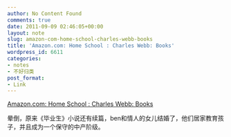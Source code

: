 ```yaml
---
author: No Content Found
comments: true
date: 2011-09-09 02:46:05+00:00
layout: note
slug: amazon-com-home-school-charles-webb-books
title: 'Amazon.com: Home School : Charles Webb: Books'
wordpress_id: 6611
categories:
- notes
- 不好归类
post_format:
- Link
---
```


[Amazon.com: Home School : Charles Webb: Books](http://www.amazon.com/Home-School-Charles-Webb/dp/0312376308/ref=sr_1_2?ie=UTF8&qid=1315532306&sr=8-2)

晕倒，原来《毕业生》小说还有续篇，ben和情人的女儿结婚了，他们居家教育孩子，并且成为一个保守的中产阶级。
